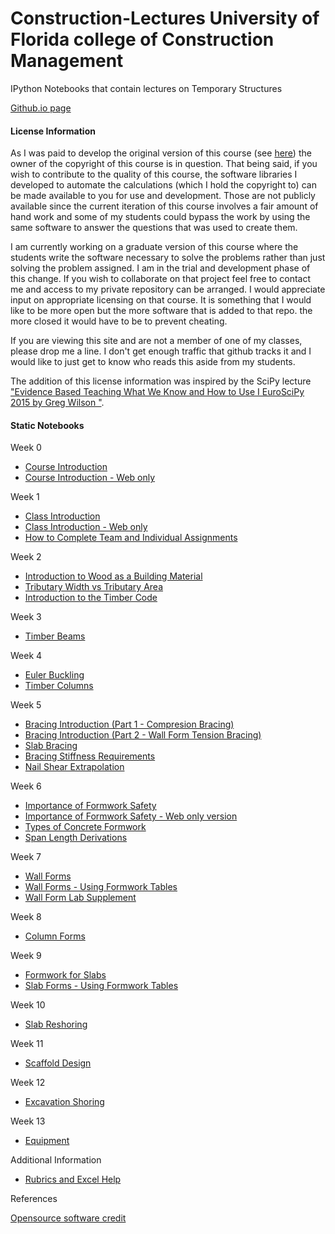 Construction-Lectures University of Florida college of Construction Management
=====================

IPython Notebooks that contain lectures on Temporary Structures

[Github.io page](http://damontallen.github.io/Construction-Lectures-Fall-2014/)

#### License Information

As I was paid to develop the original version of this course (see [here](https://github.com/damontallen/Construction-Lectures)) the owner of the copyright of this course is in question.
That being said, if you wish to contribute to the quality of this course, the software
libraries I developed to automate the calculations (which I hold the copyright to) can
be made available to you for use and development.  Those are not publicly available
since the current iteration of this course involves a fair amount of hand work and
some of my students could bypass the work by using the same software to answer the
questions that was used to create them. 

I am currently working on a graduate version of this course where the students
write the software necessary to solve the problems rather than just solving the
problem assigned.  I am in the trial and development phase of this change.  If you
wish to collaborate on that project feel free to contact me and access to my private 
repository can be arranged.  I would appreciate input on appropriate licensing
on that course.  It is something that I would like to be more open but the more
software that is added to that repo. the more closed it would have to be to prevent
cheating.

If you are viewing this site and are not a member of one of my classes, please drop
me a line.  I don't get enough traffic that github tracks it and I would like to 
just get to know who reads this aside from my students.

The addition of this license information was inspired by the SciPy lecture ["Evidence Based Teaching What We Know and How to Use I EuroSciPy 2015 by Greg Wilson "](https://www.youtube.com/watch?v=kmVKGxPlTvc&index=33&list=WL).

#### Static Notebooks

Week 0

* [Course Introduction](http://nbviewer.jupyter.org/github/damontallen/Construction-Lectures-Fall-2014/blob/master/Week%200%20-%20Greetings.ipynb)
* [Course Introduction - Web only](http://nbviewer.jupyter.org/github/damontallen/Construction-Lectures-Fall-2014/blob/master/Week%200%20-%20Greetings%20-%20Web%20only.ipynb)
                        
Week 1

* [Class Introduction](http://nbviewer.jupyter.org/urls/raw.github.com/damontallen/Construction-Lectures-Fall-2014/master/Week%201%20-%20Class%20Introduction.ipynb)
* [Class Introduction - Web only](http://nbviewer.jupyter.org/urls/raw.github.com/damontallen/Construction-Lectures-Fall-2014/master/Week%201%20-%20Class%20Introduction%20-%20Web%20only.ipynb)
* [How to Complete Team and Individual Assignments](http://nbviewer.jupyter.org/github/damontallen/Construction-Lectures-Fall-2014/blob/master/Week%201%20-%20How%20to%20Complete%20Team%20and%20Individual%20Assignments.ipynb)

Week 2

* [Introduction to Wood as a Building Material](http://nbviewer.jupyter.org/urls/raw.github.com/damontallen/Construction-Lectures-Fall-2014/master/Week%202%20-%20Introduction%20to%20Wood%20as%20a%20Building%20Material.ipynb)
* [Tributary Width vs Tributary Area](http://nbviewer.jupyter.org/github/damontallen/Construction-Lectures-Fall-2014/blob/master/Week%202%20-%20Tributary%20Width%20vs%20Tributary%20Area.ipynb)
* [Introduction to the Timber Code](http://nbviewer.jupyter.org/github/damontallen/Construction-Lectures-Fall-2014/blob/master/Week%202%20-%20Introduction%20to%20Timber%20NDS.ipynb)

Week 3

* [Timber Beams](http://nbviewer.jupyter.org/github/damontallen/Construction-Lectures-Fall-2014/blob/master/Week%203%20-%20Timber%20Beam%20Lecture.ipynb)

Week 4

* <a href="http://nbviewer.jupyter.org/github/damontallen/Construction-Lectures-Fall-2014/blob/master/Week%204%20-%20Euler%20Buckling.ipynb">Euler Buckling</a>
* [Timber Columns](http://nbviewer.jupyter.org/github/damontallen/Construction-Lectures-Fall-2014/blob/master/Week%204%20-%20Timber%20Column%20Lecture.ipynb)

Week 5

* <a href="http://nbviewer.jupyter.org/github/damontallen/Construction-Lectures-Fall-2014/blob/master/Week%205%20-%20Braced%20Wall%20(Part%20-%201%20Compression%20Bracing).ipynb">Bracing Introduction (Part 1 - Compresion Bracing)</a>
* <a href="http://nbviewer.jupyter.org/github/damontallen/Construction-Lectures-Fall-2014/blob/master/Week%205%20-%20Braced%20Wall%20(Part%20-%202%20Tension%20Bracing%20with%20Fasteners)%20.ipynb">Bracing Introduction (Part 2 - Wall Form Tension Bracing)</a>
* [Slab Bracing](http://nbviewer.jupyter.org/github/damontallen/Construction-Lectures-Fall-2014/blob/master/Week%205%20-%20Slab%20Braces.ipynb)
* <a href="http://nbviewer.jupyter.org/github/damontallen/Construction-Lectures-Fall-2014/blob/master/Week%205%20-%20Bracing%20Stiffness%20Requirements.ipynb">Bracing Stiffness Requirements</a>
* <a href="http://nbviewer.jupyter.org/github/damontallen/Construction-Lectures-Fall-2014/blob/master/Nail%20Shear%20Extrapolation.ipynb">Nail Shear Extrapolation</a>

Week 6

* <a href="http://nbviewer.jupyter.org/github/damontallen/Construction-Lectures-Fall-2014/blob/master/Week%206%20-%20Importance%20of%20Formwork%20Safety.ipynb">Importance of Formwork Safety</a>
* <a href="http://nbviewer.jupyter.org/github/damontallen/Construction-Lectures-Fall-2014/blob/master/Week%206%20-%20Importance%20of%20Formwork%20Safety%20-%20Web%20only.ipynb">Importance of Formwork Safety - Web only version</a>
* <a href="http://nbviewer.jupyter.org/github/damontallen/Construction-Lectures-Fall-2014/blob/master/Week%206%20-%20Types%20of%20Concrete%20Form%20Work.ipynb">Types of Concrete Formwork</a>
* <a href="http://nbviewer.jupyter.org/github/damontallen/Construction-Lectures-Fall-2014/blob/master/Week%206%20-%20Span%20Length%20Derivations.ipynb">Span Length Derivations</a>

Week 7

* <a href="http://nbviewer.jupyter.org/urls/raw.githubusercontent.com/damontallen/Construction-Lectures-Fall-2014/master/Week%207%20-%20Wall%20Forms.ipynb">Wall Forms</a>
* <a href="http://nbviewer.jupyter.org/urls/raw.githubusercontent.com/damontallen/Construction-Lectures-Fall-2014/master/Week%207%20-%20Wall%20Forms%20-%20Using%20Tables.ipynb">Wall Forms - Using Formwork Tables</a>
* <a href="http://nbviewer.jupyter.org/github/damontallen/Construction-Lectures-Fall-2014/blob/master/Week%207%20-%20Wall%20Form%20Lab%20Supplement.ipynb">Wall Form Lab Supplement</a>

Week 8

* <a href="http://nbviewer.jupyter.org/urls/raw.githubusercontent.com/damontallen/Construction-Lectures-Fall-2014/master/Week%208%20-%20Column%20Forms.ipynb">Column Forms</a>

Week 9

* <a href="http://nbviewer.jupyter.org/urls/raw.githubusercontent.com/damontallen/Construction-Lectures-Fall-2014/master/Week%209%20-%20Slab%20Forms.ipynb">Formwork for Slabs</a>
* <a href="http://nbviewer.jupyter.org/urls/raw.githubusercontent.com/damontallen/Construction-Lectures-Fall-2014/master/Week%209%20-%20Slab%20Forms%20-%20Using%20Tables.ipynb">Slab Forms - Using Formwork Tables</a>

Week 10

* <a href="http://nbviewer.jupyter.org/urls/raw.githubusercontent.com/damontallen/Construction-Lectures-Fall-2014/master/Week%2010%20-%20Reshoring.ipynb">Slab Reshoring</a>

Week 11

* <a href="http://nbviewer.jupyter.org/urls/raw.githubusercontent.com/damontallen/Construction-Lectures-Fall-2014/master/Week%2011%20-%20Scaffolding.ipynb">Scaffold Design</a>


Week 12

* <a href="http://nbviewer.jupyter.org/urls/raw.githubusercontent.com/damontallen/Construction-Lectures-Fall-2014/master/Week%2012%20-%20Excavation.ipynb">Excavation Shoring</a>


Week 13

* <a href="http://nbviewer.jupyter.org/urls/raw.githubusercontent.com/damontallen/Construction-Lectures-Fall-2014/master/Week%2013%20-%20Equipment.ipynb">Equipment</a>


Additional Information

* [Rubrics and Excel Help](http://nbviewer.jupyter.org/github/damontallen/Construction-Lectures-Fall-2014/blob/master/Rubrics%20and%20Excel%20Help.ipynb)

References

 <a href="http://nbviewer.jupyter.org/github/damontallen/Construction-Lectures-Fall-2014/blob/master/Resources.ipynb">Opensource software credit</a>
